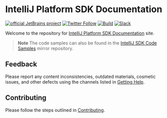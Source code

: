 # IntelliJ Platform SDK Documentation

[![official JetBrains project](https://jb.gg/badges/official-flat-square.svg)][jb:github]
[![Twitter Follow](https://img.shields.io/badge/follow-%40JBPlatform-1DA1F2?logo=twitter)][jb:twitter]
[![Build](https://img.shields.io/github/actions/workflow/status/JetBrains/intellij-sdk-docs/code-samples.yml?branch=main&style=flat-square)][gh:workflow-code-samples]
[![Slack](https://img.shields.io/badge/Slack-%23intellij--platform-blue?style=flat-square&logo=Slack)][jb:slack]

Welcome to the repository for [IntelliJ Platform SDK Documentation](https://plugins.jetbrains.com/docs/intellij/?from=GH-README) site.

> **Note**
> The code samples can also be found in the [IntelliJ SDK Code Samples](https://github.com/JetBrains/intellij-sdk-code-samples) mirror repository.

## Feedback

Please report any content inconsistencies, outdated materials, cosmetic issues, and other defects using the channels listed in [Getting Help](https://plugins.jetbrains.com/docs/intellij/getting-help.html).

## Contributing

Please follow the steps outlined in [Contributing](https://plugins.jetbrains.com/docs/intellij/intellij-sdk-docs-original-contributing.html).

[gh:workflow-code-samples]: https://github.com/JetBrains/intellij-sdk-docs/actions/workflows/code-samples.yml

[jb:github]: https://github.com/JetBrains/.github/blob/main/profile/README.md

[jb:slack]: https://plugins.jetbrains.com/slack

[jb:twitter]: https://twitter.com/JBPlatform
